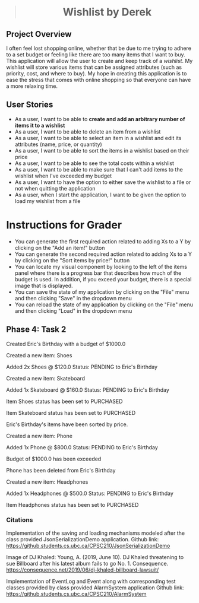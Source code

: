 ># <center> Wishlist by Derek </center>

## Project Overview

I often feel lost shopping online, whether that be due to me trying to adhere to a set budget or feeling like 
there are too many items that I want to buy. This application will allow the user to create and keep track of a
*wishlist*. My wishlist will store various items that can be assigned attributes (such as priority, cost, and where to
buy). My hope in creating this application is to ease the stress that comes with online shopping so that everyone can
have a more relaxing time. 

## User Stories

- As a user, I want to be able to **create and add an arbitrary number of items it to a wishlist**
- As a user, I want to be able to delete an item from a wishlist
- As a user, I want to be able to select an item in a wishlist and edit its attributes (name, price, or quantity)
- As a user, I want to be able to sort the items in a wishlist based on their price
- As a user, I want to be able to see the total costs within a wishlist
- As a user, I want to be able to make sure that I can't add items to the wishlist when I've exceeded my budget
- As a user, I want to have the option to either save the wishlist to a file or not when quitting the application
- As a user, when I start the application, I want to be given the option to load my wishlist from a file

# Instructions for Grader

- You can generate the first required action related to adding Xs to a Y by clicking on the "Add an item!" button
- You can generate the second required action related to adding Xs to a Y by clicking on the "Sort items by price!" button
- You can locate my visual component by looking to the left of the items panel where there is a progress bar that describes
    how much of the budget is used. In addition, if you exceed your budget, there is a special image that is displayed.
- You can save the state of my application by clicking on the "File" menu and then clicking "Save" in the dropdown menu
- You can reload the state of my application by clicking on the "File" menu and then clicking "Load" in the dropdown menu

## Phase 4: Task 2

Created Eric's Birthday with a budget of $1000.0

Created a new item: Shoes

Added 2x Shoes @ $120.0 Status: PENDING to Eric's Birthday

Created a new item: Skateboard

Added 1x Skateboard @ $160.0 Status: PENDING to Eric's Birthday

Item Shoes status has been set to PURCHASED

Item Skateboard status has been set to PURCHASED

Eric's Birthday's items have been sorted by price.

Created a new item: Phone

Added 1x Phone @ $800.0 Status: PENDING to Eric's Birthday

Budget of $1000.0 has been exceeded

Phone has been deleted from Eric's Birthday

Created a new item: Headphones

Added 1x Headphones @ $500.0 Status: PENDING to Eric's Birthday

Item Headphones status has been set to PURCHASED

### Citations

Implementation of the saving and loading mechanisms modeled after the class provided JsonSerializationDemo application.
Github link: https://github.students.cs.ubc.ca/CPSC210/JsonSerializationDemo

Image of DJ Khaled:
Young, A. (2019, June 10). DJ Khaled threatening to sue Billboard after his latest album fails to go No. 1. Consequence.
https://consequence.net/2019/06/dj-khaled-billboard-lawsuit/

Implementation of EventLog and Event along with corresponding test classes provided by class provided AlarmSystem application
Github link: https://github.students.cs.ubc.ca/CPSC210/AlarmSystem